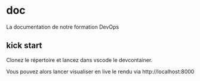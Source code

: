 # doc

La documentation de notre formation DevOps

## kick start

Clonez le répertoire et lancez dans vscode le devcontainer.

Vous pouvez alors lancer visualiser en live le rendu via http://localhost:8000
